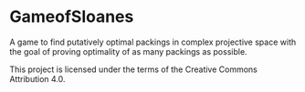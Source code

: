 # GameofSloanes
A game to find putatively optimal packings in complex projective space with the goal of proving optimality of as many packings as possible.

This project is licensed under the terms of the Creative Commons Attribution 4.0.
